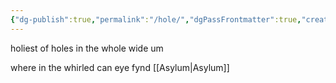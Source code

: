 ```yaml
---
{"dg-publish":true,"permalink":"/hole/","dgPassFrontmatter":true,"created":"2023-07-22T13:37:03.219+02:00","updated":"2023-07-24T10:08:06.299+02:00"}
---
```



holiest of holes in the whole wide um

where in the whirled can eye fynd [[Asylum\|Asylum]]